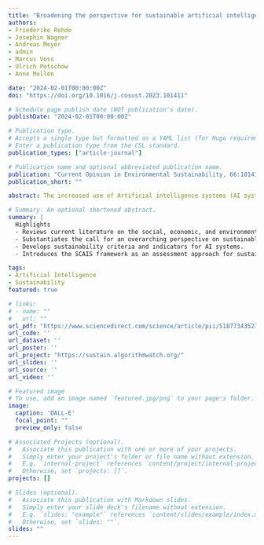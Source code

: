 ```yaml
---
title: "Broadening the perspective for sustainable artificial intelligence: sustainability criteria and indicators for artificial intelligence systems"
authors:
- Friederike Rohde
- Josephin Wagner
- Andreas Meyer
- admin
- Marcus Voss
- Ulrich Petschow
- Anne Mollen

date: "2024-02-01T00:00:00Z"
doi: "https://doi.org/10.1016/j.cosust.2023.101411"

# Schedule page publish date (NOT publication's date).
publishDate: "2024-02-01T00:00:00Z"

# Publication type.
# Accepts a single type but formatted as a YAML list (for Hugo requirements).
# Enter a publication type from the CSL standard.
publication_types: ["article-journal"]

# Publication name and optional abbreviated publication name.
publication: "Current Opinion in Environmental Sustainability, 66:101411"
publication_short: ""

abstract: The increased use of Artificial intelligence systems (AI systems) is associated with multifaceted social, environmental, and economic consequences. These include nontransparent decision-making processes, discrimination, increasing inequalities, rising energy consumption and greenhouse gas emissions in AI model development and application, and an increasing concentration of economic power. By considering the multidimensionality of sustainability, this paper takes steps toward substantiating the call for an overarching perspective on ‘sustainable AI.’ It presents the Sustainability Criteria and Indicators for Artificial Intelligence Systems (SCAIS) Framework, an assessment framework that contains a set of 19 sustainability criteria for sustainable AI and 67 indicators that are based on the results of a critical literature review, and expert workshops. Its interdisciplinary approach contributes a unique holistic perspective to facilitate and structure the discourse on sustainable AI. Further, it provides a concrete assessment framework that lays the foundation for developing standards and tools to support the conscious development and application of AI systems.

# Summary. An optional shortened abstract.
summary: | 
  Highlights
  - Reviews current literature on the social, economic, and environmental impacts of AI.
  - Substantiates the call for an overarching perspective on sustainable AI.
  - Develops sustainability criteria and indicators for AI systems.
  - Introduces the SCAIS framework as an assessment approach for sustainable AI.

tags:
- Artificial Intelligence
- Sustainability
featured: true

# links:
# - name: ""
#   url: ""
url_pdf: "https://www.sciencedirect.com/science/article/pii/S1877343523001586"
url_code: ''
url_dataset: ''
url_poster: ''
url_project: "https://sustain.algorithmwatch.org/"
url_slides: ''
url_source: ''
url_video: ''

# Featured image
# To use, add an image named `featured.jpg/png` to your page's folder. 
image:
  caption: 'DALL-E'
  focal_point: ""
  preview_only: false

# Associated Projects (optional).
#   Associate this publication with one or more of your projects.
#   Simply enter your project's folder or file name without extension.
#   E.g. `internal-project` references `content/project/internal-project/index.md`.
#   Otherwise, set `projects: []`.
projects: []

# Slides (optional).
#   Associate this publication with Markdown slides.
#   Simply enter your slide deck's filename without extension.
#   E.g. `slides: "example"` references `content/slides/example/index.md`.
#   Otherwise, set `slides: ""`.
slides: ""
---
```

